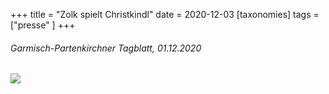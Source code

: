 +++
title = "Zolk spielt Christkindl"
date = 2020-12-03
[taxonomies]
tags = ["presse" ]
+++

###### Garmisch-Partenkirchner Tagblatt, 01.12.2020

[![](images/Bildschirmfoto-2021-02-26-um-12.51.18.png)](http://localhost:8888/wp-content/uploads/2021/02/Garmisch-Partenkirchner-Tagblatt-01-12-2020.pdf)
